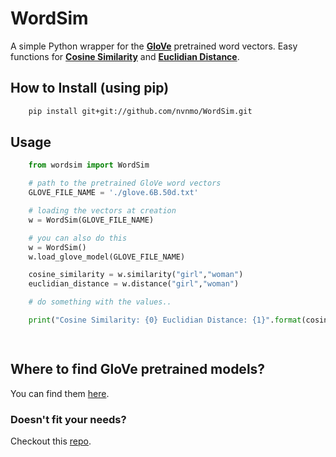 # WordSim
A simple Python wrapper for the [**GloVe**](https://nlp.stanford.edu/projects/glove/) pretrained word vectors.
Easy functions for [**Cosine Similarity**](https://en.wikipedia.org/wiki/Cosine_similarity) and [**Euclidian Distance**](https://en.wikipedia.org/wiki/Euclidean_distance).

## How to Install (using pip)

```bash
    pip install git+git://github.com/nvnmo/WordSim.git
```

## Usage

```python
    from wordsim import WordSim

    # path to the pretrained GloVe word vectors
    GLOVE_FILE_NAME = './glove.6B.50d.txt'

    # loading the vectors at creation
    w = WordSim(GLOVE_FILE_NAME)

    # you can also do this
    w = WordSim()
    w.load_glove_model(GLOVE_FILE_NAME)

    cosine_similarity = w.similarity("girl","woman")
    euclidian_distance = w.distance("girl","woman")

    # do something with the values..

    print("Cosine Similarity: {0} Euclidian Distance: {1}".format(cosine_similarity,euclidian_distance))

    
```

## Where to find GloVe pretrained models?

You can find them [here](https://github.com/stanfordnlp/GloVe).

### Doesn't fit your needs?

Checkout this [repo](https://github.com/maciejkula/glove-python).

